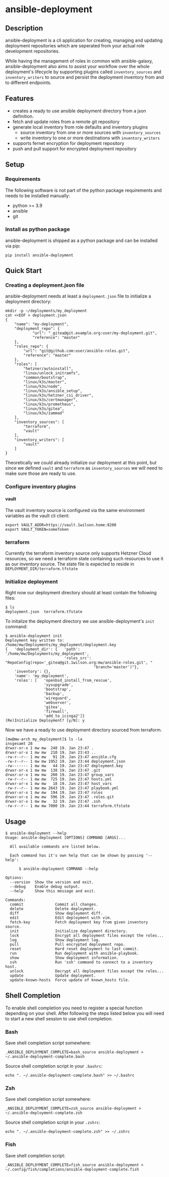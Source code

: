 # ansible-deployment

## Description
ansible-deployment is a cli application for creating, managing and updating
deployment repositories which are seperated from your actual role development repositories.

While having the management of roles in common with ansible-galaxy, ansible-deployment
also aims to assist your workflow over the whole deployment's lifecycle by
supporting plugins called ``inventory_sources`` and ``inventory_writers`` to 
source and persist the deployment inventory from and to different endpoints.


## Features
- creates a ready to use ansible deployment directory from a json definition.
- fetch and update roles from a remote git repository
- generate local inventory from role defaults and inventory plugins
  - source inventory from one or more sources with ``inventory_sources`` 
  - write inventory to one or more destinations with ``inventory_writers``
- supports fernet encryption for deployment repository
- push and pull support for encrypted deployment repository


## Setup
### Requirements
The following software is not part of the python package requirements 
and needs to be installed manually:
- python >= 3.9
- ansible
- git



### Install as python package
ansible-deployment is shipped as a python package and can be installed via pip:

```
pip install ansible-deployment
```

## Quick Start


### Creating a deployment.json file
ansible-deployment needs at least a ``deployment.json`` file to initialize
a deployment directory:

```
mkdir -p ~/deployments/my_deployment
cat <<EOF > deployment.json
{
    "name": "my-deployment",
    "deployment_repo": {
            "url": "_gitea@git.example.org:user/my-deployment.git",
            "reference": "master"
    },
    "roles_repo": {
        "url": "git@github.com:user/ansible-roles.git",
        "reference": "master"
    },
    "roles": [
        "hetzner/autoinstall",
        "linux/unlock_initramfs",
        "common/bootstrap",
        "linux/k3s/master",
        "linux/k3s/node",
        "linux/k3s/ansible_setup",
        "linux/k3s/hetzner_csi_driver",
        "linux/k3s/certmanager",
        "linux/k3s/prometheus",
        "linux/k3s/gitea",
        "linux/k3s/zammad"
    ],
    "inventory_sources": [
        "terraform",
        "vault"
    ],
    "inventory_writers": [
        "vault"
    ]
}
```

Theoretically we could already initialize our deployment at this point, but 
since we defined ``vault`` and ``terraform`` as ``inventory_sources`` we will
need to make sure those are ready to use.

### Configure inventory plugins

#### vault
The vault inventory source is configured via the same environment variables as the
vault cli client:
```
export VAULT_ADDR=https://vault.1wilson.home:8200
export VAULT_TOKEN=someToken
```

### terraform
Currently the terraform inventory source only supports Hetzner Cloud resources,
so we need a terraform state containing such resources to use it as our
inventory source. 
The state file is expected to reside in ``DEPLOYMENT_DIR/terraform.tfstate``


### Initialize deployment
Right now our deployment directory should at least contain the following files:

```
$ ls
deployment.json  terraform.tfstate
```

To initalize the deployment directory we use ansible-deployment's ``init`` command:

```
$ ansible-deployment init
Deployment key written to: /home/mw/Deployments/my_deployment/deployment.key
{   'deployment_dir': {   'path': '/home/mw/Deployments/my_deployment',
                          'roles_src': "RepoConfig(repo='_gitea@git.1wilson.org:mw/ansible-roles.git', "
                                       "branch='master')"},
    'inventory': {},
    'name': 'my_deployment',
    'roles': [   'openbsd_install_from_rescue',
                 'sysupgrade',
                 'bootstrap',
                 'backup',
                 'wireguard',
                 'webserver',
                 'gitea',
                 'firewall',
                 'add_to_icinga2']}
(Re)Initialize Deployment? [y/N]: y
```

Now we have a ready to use deployment directory sourced from terraform.

```
[mw@mw-arch my_deployment]$ ls -la
insgesamt 28
drwxr-xr-x 1 mw mw  240 19. Jan 23:47 .
drwxr-xr-x 1 mw mw  210 19. Jan 23:43 ..
-rw-r--r-- 1 mw mw   91 19. Jan 23:47 ansible.cfg
-rw-r--r-- 1 mw mw 1952 19. Jan 23:44 deployment.json
-rw------- 1 mw mw   44 19. Jan 23:47 deployment.key
drwxr-xr-x 1 mw mw  138 19. Jan 23:47 .git
drwxr-xr-x 1 mw mw  200 19. Jan 23:47 group_vars
-rw-r--r-- 1 mw mw  725 19. Jan 23:47 hosts.yml
drwxr-xr-x 1 mw mw   18 19. Jan 23:47 host_vars
-rw-r--r-- 1 mw mw 2643 19. Jan 23:47 playbook.yml
drwxr-xr-x 1 mw mw  194 19. Jan 23:47 roles
drwxr-xr-x 1 mw mw  596 19. Jan 23:47 .roles.git
drwxr-xr-x 1 mw mw   32 19. Jan 23:47 .ssh
-rw-r--r-- 1 mw mw 7000 19. Jan 23:44 terraform.tfstate
```

## Usage
```
$ ansible-deployment --help
Usage: ansible-deployment [OPTIONS] COMMAND [ARGS]...

  All available commands are listed below.

  Each command has it's own help that can be shown by passing '--help':

      $ ansible-deployment COMMAND --help

Options:
  --version  Show the version and exit.
  --debug    Enable debug output.
  --help     Show this message and exit.

Commands:
  commit              Commit all changes.
  delete              Delete deployment.
  diff                Show deployment diff.
  edit                Edit deployment with vim.
  fetch-key           Fetch deployment key from given inventory source.
  init                Initialize deployment directory.
  lock                Encrypt all deployment files except the roles...
  log                 Show deployment log.
  pull                Pull encrypted deployment repo.
  reset               Hard reset deployment to last commit.
  run                 Run deployment with ansible-playbook.
  show                Show deployment information.
  ssh                 Run 'ssh' command to connect to a inventory host.
  unlock              Decrypt all deployment files except the roles...
  update              Update deployment.
  update-known-hosts  Force update of known_hosts file.
```

## Shell Completion
To enable shell completion you need to register a special function depending
on your shell. After following the steps listed below you will need to start
a new shell session to use shell completion.
### Bash
Save shell completion script somewhere:
```
_ANSIBLE_DEPLOYMENT_COMPLETE=bash_source ansible-deployment > ~/.ansible-deployment-complete.bash
```

Source shell completion script in your `.bashrc`:
```
echo ". ~/.ansible-deployment-complete.bash" >> ~/.bashrc
```

### Zsh
Save shell completion script somewhere:
```
_ANSIBLE_DEPLOYMENT_COMPLETE=zsh_source ansible-deployment > ~/.ansible-deployment-complete.zsh
```

Source shell completion script in your `.zshrc`:
```
echo ". ~/.ansible-deployment-complete.zsh" >> ~/.zshrc
```

### Fish
Save shell completion script:
```
_ANSIBLE_DEPLOYMENT_COMPLETE=fish_source ansible-deployment > ~/.config/fish/completions/ansible-deployment-complete.fish
```
